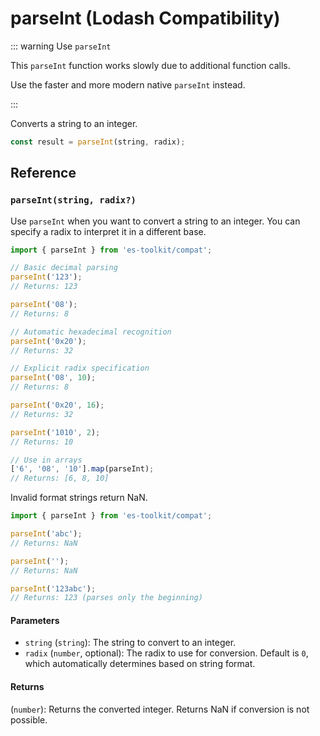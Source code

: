 # parseInt (Lodash Compatibility)

::: warning Use `parseInt`

This `parseInt` function works slowly due to additional function calls.

Use the faster and more modern native `parseInt` instead.

:::

Converts a string to an integer.

```typescript
const result = parseInt(string, radix);
```

## Reference

### `parseInt(string, radix?)`

Use `parseInt` when you want to convert a string to an integer. You can specify a radix to interpret it in a different base.

```typescript
import { parseInt } from 'es-toolkit/compat';

// Basic decimal parsing
parseInt('123');
// Returns: 123

parseInt('08');
// Returns: 8

// Automatic hexadecimal recognition
parseInt('0x20');
// Returns: 32

// Explicit radix specification
parseInt('08', 10);
// Returns: 8

parseInt('0x20', 16);
// Returns: 32

parseInt('1010', 2);
// Returns: 10

// Use in arrays
['6', '08', '10'].map(parseInt);
// Returns: [6, 8, 10]
```

Invalid format strings return NaN.

```typescript
import { parseInt } from 'es-toolkit/compat';

parseInt('abc');
// Returns: NaN

parseInt('');
// Returns: NaN

parseInt('123abc');
// Returns: 123 (parses only the beginning)
```

#### Parameters

- `string` (`string`): The string to convert to an integer.
- `radix` (`number`, optional): The radix to use for conversion. Default is `0`, which automatically determines based on string format.

#### Returns

(`number`): Returns the converted integer. Returns NaN if conversion is not possible.
